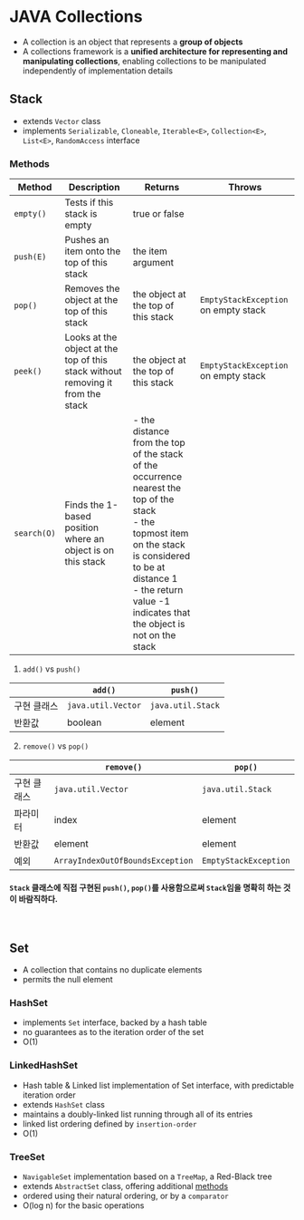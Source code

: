 # JAVA Collections
- A collection is an object that represents a **group of objects**
- A collections framework is a **unified architecture for representing and manipulating collections**, enabling collections to be manipulated independently of implementation details

## Stack

- extends `Vector` class
- implements `Serializable`, `Cloneable`, `Iterable<E>`, `Collection<E>`, `List<E>`, `RandomAccess` interface

### Methods

|Method|Description|Returns|Throws|
|--|--|--|--|
|`empty()`|Tests if this stack is empty|true or false||
|`push(E)`|Pushes an item onto the top of this stack|the item argument||
|`pop()`|Removes the object at the top of this stack|the object at the top of this stack|`EmptyStackException` on empty stack|
|`peek()`|Looks at the object at the top of this stack without removing it from the stack|the object at the top of this stack|`EmptyStackException` on empty stack|
|`search(O)`|Finds the 1-based position where an object is on this stack|- the distance from the top of the stack of the occurrence nearest the top of the stack<br>- the topmost item on the stack is considered to be at distance 1<br>- the return value -1 indicates that the object is not on the stack||

1. `add()` vs `push()`

||`add()`|`push()`|
|--|--|--|
|구현 클래스|`java.util.Vector`|`java.util.Stack`|
|반환값|boolean|element|

2. `remove()` vs `pop()`

||`remove()`|`pop()`|
|--|--|--|
|구현 클래스|`java.util.Vector`|`java.util.Stack`|
|파라미터|index|element|
|반환값|element|element|
|예외|`ArrayIndexOutOfBoundsException`|`EmptyStackException`|

#### `Stack` 클래스에 직접 구현된 `push()`, `pop()`를 사용함으로써 `Stack`임을 명확히 하는 것이 바람직하다.

<br>

## Set

- A collection that contains no duplicate elements
- permits the null element

### HashSet

- implements `Set` interface, backed by a hash table
- no guarantees as to the iteration order of the set
- O(1)

### LinkedHashSet

- Hash table & Linked list implementation of Set interface, with predictable iteration order
- extends `HashSet` class
- maintains a doubly-linked list running through all of its entries
- linked list ordering defined by `insertion-order`
- O(1)

### TreeSet

- `NavigableSet` implementation based on a `TreeMap`, a Red-Black tree
- extends `AbstractSet` class, offering additional [methods](https://docs.oracle.com/javase/7/docs/api/java/util/TreeSet.html)
- ordered using their natural ordering, or by a `comparator`
- O(log n) for the basic operations
